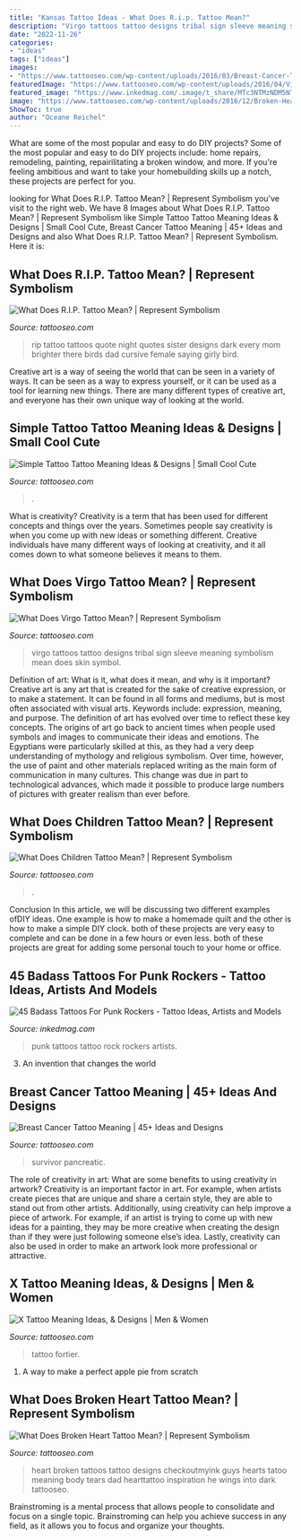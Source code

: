 ```yaml
---
title: "Kansas Tattoo Ideas - What Does R.i.p. Tattoo Mean?"
description: "Virgo tattoos tattoo designs tribal sign sleeve meaning symbolism mean does skin symbol"
date: "2022-11-26"
categories:
- "ideas"
tags: ["ideas"]
images:
- "https://www.tattooseo.com/wp-content/uploads/2016/03/Breast-Cancer-Tattoos-12.jpg"
featuredImage: "https://www.tattooseo.com/wp-content/uploads/2016/04/Virgo-Tattoos-3.jpg"
featured_image: "https://www.inkedmag.com/.image/t_share/MTc3NTMzNDM5NTQ3ODExMjUx/punk-rock-tattoos-fb.jpg"
image: "https://www.tattooseo.com/wp-content/uploads/2016/12/Broken-Heart-Tattoos-2.jpg"
ShowToc: true
author: "Oceane Reichel"
---
```



What are some of the most popular and easy to do DIY projects?
Some of the most popular and easy to do DIY projects include: home repairs, remodeling, painting, repairilitating a broken window, and more. If you're feeling ambitious and want to take your homebuilding skills up a notch, these projects are perfect for you.

	

		
looking for What Does R.I.P. Tattoo Mean? | Represent Symbolism you've visit to the right web. We have 8 Images about What Does R.I.P. Tattoo Mean? | Represent Symbolism like Simple Tattoo Tattoo Meaning Ideas &amp; Designs | Small Cool Cute, Breast Cancer Tattoo Meaning | 45+ Ideas and Designs and also What Does R.I.P. Tattoo Mean? | Represent Symbolism. Here it is:
		
    
## What Does R.I.P. Tattoo Mean? | Represent Symbolism

<img loading=lazy src="https://www.tattooseo.com/wp-content/uploads/2016/02/R.I.P.-Tattoos-8.jpg" onerror="this.onerror=null;this.src='https://tse4.mm.bing.net/th?id=OIP.RXoNC8yLlZ7-FDebIXEVDgAAAA&amp;pid=15.1';" alt="What Does R.I.P. Tattoo Mean? | Represent Symbolism">

_Source: tattooseo.com_

>rip tattoo tattoos quote night quotes sister designs dark every mom brighter there birds dad cursive female saying girly bird. 

	

Creative art is a way of seeing the world that can be seen in a variety of ways. It can be seen as a way to express yourself, or it can be used as a tool for learning new things. There are many different types of creative art, and everyone has their own unique way of looking at the world.

    
## Simple Tattoo Tattoo Meaning Ideas &amp; Designs | Small Cool Cute

<img loading=lazy src="https://www.tattooseo.com/wp-content/uploads/2017/09/simple-tattoos-18.jpg" onerror="this.onerror=null;this.src='https://tse4.mm.bing.net/th?id=OIP._8hIw1v1WBW31CnTxdcnKgHaJ3&amp;pid=15.1';" alt="Simple Tattoo Tattoo Meaning Ideas &amp; Designs | Small Cool Cute">

_Source: tattooseo.com_

>. 

	

What is creativity?
Creativity is a term that has been used for different concepts and things over the years. Sometimes people say creativity is when you come up with new ideas or something different. Creative individuals have many different ways of looking at creativity, and it all comes down to what someone believes it means to them.

    
## What Does Virgo Tattoo Mean? | Represent Symbolism

<img loading=lazy src="https://www.tattooseo.com/wp-content/uploads/2016/04/Virgo-Tattoos-3.jpg" onerror="this.onerror=null;this.src='https://tse2.mm.bing.net/th?id=OIP.qmhzTsQa22FEptF7J0acWAAAAA&amp;pid=15.1';" alt="What Does Virgo Tattoo Mean? | Represent Symbolism">

_Source: tattooseo.com_

>virgo tattoos tattoo designs tribal sign sleeve meaning symbolism mean does skin symbol. 

	

Definition of art: What is it, what does it mean, and why is it important?
Creative art is any art that is created for the sake of creative expression, or to make a statement. It can be found in all forms and mediums, but is most often associated with visual arts. Keywords include: expression, meaning, and purpose. The definition of art has evolved over time to reflect these key concepts.
The origins of art go back to ancient times when people used symbols and images to communicate their ideas and emotions. The Egyptians were particularly skilled at this, as they had a very deep understanding of mythology and religious symbolism. Over time, however, the use of paint and other materials replaced writing as the main form of communication in many cultures. This change was due in part to technological advances, which made it possible to produce large numbers of pictures with greater realism than ever before.

    
## What Does Children Tattoo Mean? | Represent Symbolism

<img loading=lazy src="https://www.tattooseo.com/wp-content/uploads/2018/02/Children-Tattoos-13.jpg" onerror="this.onerror=null;this.src='https://tse4.mm.bing.net/th?id=OIP.7jJOuOeZmZW-6Bf5YLaAdQAAAA&amp;pid=15.1';" alt="What Does Children Tattoo Mean? | Represent Symbolism">

_Source: tattooseo.com_

>. 

	

Conclusion
In this article, we will be discussing two different examples ofDIY ideas. One example is how to make a homemade quilt and the other is how to make a simple DIY clock. both of these projects are very easy to complete and can be done in a few hours or even less. both of these projects are great for adding some personal touch to your home or office.

    
## 45 Badass Tattoos For Punk Rockers - Tattoo Ideas, Artists And Models

<img loading=lazy src="https://www.inkedmag.com/.image/t_share/MTc3NTMzNDM5NTQ3ODExMjUx/punk-rock-tattoos-fb.jpg" onerror="this.onerror=null;this.src='https://tse2.mm.bing.net/th?id=OIP.EpE7FgmFYpu8fbCTZJoRwgHaD4&amp;pid=15.1';" alt="45 Badass Tattoos For Punk Rockers - Tattoo Ideas, Artists and Models">

_Source: inkedmag.com_

>punk tattoos tattoo rock rockers artists. 

	

3. An invention that changes the world 

    
## Breast Cancer Tattoo Meaning | 45+ Ideas And Designs

<img loading=lazy src="https://www.tattooseo.com/wp-content/uploads/2016/03/Breast-Cancer-Tattoos-12.jpg" onerror="this.onerror=null;this.src='https://tse2.mm.bing.net/th?id=OIP.rbmAY05E36vT3hunmGuFWQAAAA&amp;pid=15.1';" alt="Breast Cancer Tattoo Meaning | 45+ Ideas and Designs">

_Source: tattooseo.com_

>survivor pancreatic. 

	

The role of creativity in art: What are some benefits to using creativity in artwork?
Creativity is an important factor in art. For example, when artists create pieces that are unique and share a certain style, they are able to stand out from other artists. Additionally, using creativity can help improve a piece of artwork. For example, if an artist is trying to come up with new ideas for a painting, they may be more creative when creating the design than if they were just following someone else’s idea. Lastly, creativity can also be used in order to make an artwork look more professional or attractive.

    
## X Tattoo Meaning Ideas, &amp; Designs | Men &amp; Women

<img loading=lazy src="https://www.tattooseo.com/wp-content/uploads/2017/03/X-Tattoo-Meaning-16.jpg" onerror="this.onerror=null;this.src='https://tse1.mm.bing.net/th?id=OIP.HHuIykZTTOCykgHwzXechwAAAA&amp;pid=15.1';" alt="X Tattoo Meaning Ideas, &amp; Designs | Men &amp; Women">

_Source: tattooseo.com_

>tattoo fortier. 

	

1. A way to make a perfect apple pie from scratch 

    
## What Does Broken Heart Tattoo Mean? | Represent Symbolism

<img loading=lazy src="https://www.tattooseo.com/wp-content/uploads/2016/12/Broken-Heart-Tattoos-2.jpg" onerror="this.onerror=null;this.src='https://tse1.mm.bing.net/th?id=OIP.yP2K7xYAp1zFsCCpSbWaCwAAAA&amp;pid=15.1';" alt="What Does Broken Heart Tattoo Mean? | Represent Symbolism">

_Source: tattooseo.com_

>heart broken tattoos tattoo designs checkoutmyink guys hearts tatoo meaning body tears dad hearttattoo inspiration he wings into dark tattooseo. 

	

Brainstroming is a mental process that allows people to consolidate and focus on a single topic. Brainstroming can help you achieve success in any field, as it allows you to focus and organize your thoughts.


